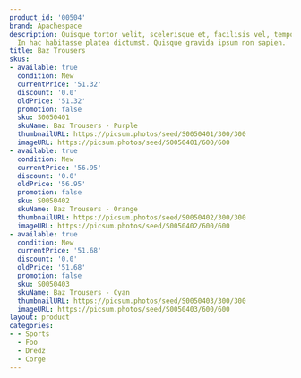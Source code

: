 ```yaml
---
product_id: '00504'
brand: Apachespace
description: Quisque tortor velit, scelerisque et, facilisis vel, tempor sed, urna.
  In hac habitasse platea dictumst. Quisque gravida ipsum non sapien.
title: Baz Trousers
skus:
- available: true
  condition: New
  currentPrice: '51.32'
  discount: '0.0'
  oldPrice: '51.32'
  promotion: false
  sku: S0050401
  skuName: Baz Trousers - Purple
  thumbnailURL: https://picsum.photos/seed/S0050401/300/300
  imageURL: https://picsum.photos/seed/S0050401/600/600
- available: true
  condition: New
  currentPrice: '56.95'
  discount: '0.0'
  oldPrice: '56.95'
  promotion: false
  sku: S0050402
  skuName: Baz Trousers - Orange
  thumbnailURL: https://picsum.photos/seed/S0050402/300/300
  imageURL: https://picsum.photos/seed/S0050402/600/600
- available: true
  condition: New
  currentPrice: '51.68'
  discount: '0.0'
  oldPrice: '51.68'
  promotion: false
  sku: S0050403
  skuName: Baz Trousers - Cyan
  thumbnailURL: https://picsum.photos/seed/S0050403/300/300
  imageURL: https://picsum.photos/seed/S0050403/600/600
layout: product
categories:
- - Sports
  - Foo
  - Dredz
  - Corge
---
```

